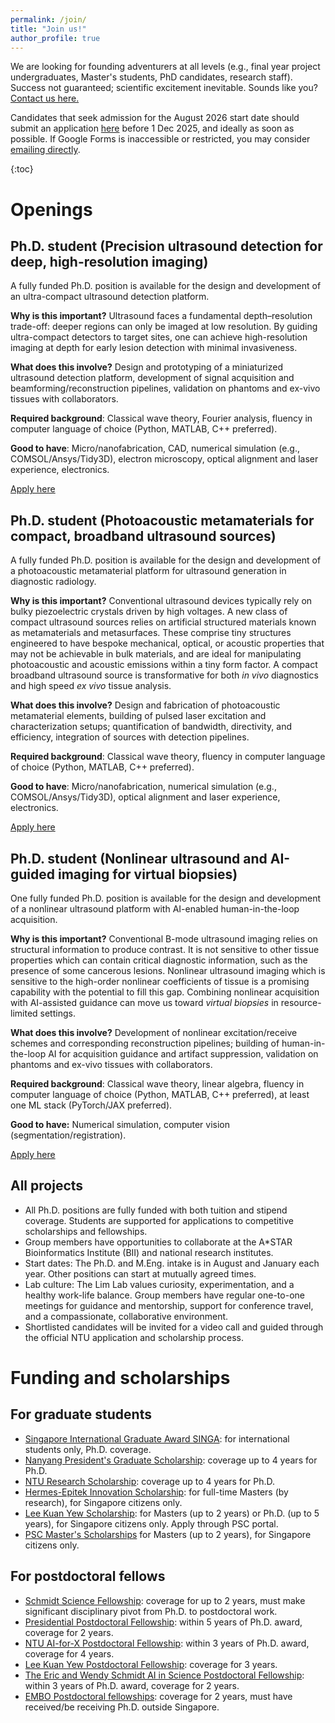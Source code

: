```yaml
---
permalink: /join/
title: "Join us!"
author_profile: true
---
```


We are looking for founding adventurers at all levels (e.g., final year project undergraduates, Master's students, PhD candidates, research staff). Success not guaranteed; scientific excitement inevitable. Sounds like you? [Contact us here.](https://forms.gle/pw33Vd5LuwgMVA4NA)

Candidates that seek admission for the August 2026 start date should submit an application [here](https://forms.gle/pw33Vd5LuwgMVA4NA) before 1 Dec 2025, and ideally as soon as possible. If Google Forms is inaccessible or restricted, you may consider [emailing directly](mailto:danlimsw@stanford.edu).

{:toc}

# Openings

## Ph.D. student (Precision ultrasound detection for deep, high-resolution imaging)

A fully funded Ph.D. position is available for the design and development of an ultra-compact ultrasound detection platform. 

**Why is this important?** Ultrasound faces a fundamental depth–resolution trade-off: deeper regions can only be imaged at low resolution. By guiding ultra-compact detectors to target sites, one can achieve high-resolution imaging at depth for early lesion detection with minimal invasiveness.

**What does this involve?** Design and prototyping of a miniaturized ultrasound detection platform, development of signal acquisition and beamforming/reconstruction pipelines, validation on phantoms and ex-vivo tissues with collaborators.

**Required background**: Classical wave theory, Fourier analysis, fluency in computer language of choice (Python, MATLAB, C++ preferred).

**Good to have**: Micro/nanofabrication, CAD, numerical simulation (e.g., COMSOL/Ansys/Tidy3D), electron microscopy, optical alignment and laser experience, electronics.

[Apply here](https://forms.gle/pw33Vd5LuwgMVA4NA)

## Ph.D. student (Photoacoustic metamaterials for compact, broadband ultrasound sources)

A fully funded Ph.D. position is available for the design and development of a photoacoustic metamaterial platform for ultrasound generation in diagnostic radiology. 

**Why is this important?** Conventional ultrasound devices typically rely on bulky piezoelectric crystals driven by high voltages. A new class of compact ultrasound sources relies on artificial structured materials known as metamaterials and metasurfaces. These comprise tiny structures engineered to have bespoke mechanical, optical, or acoustic properties that may not be achievable in bulk materials, and are ideal for manipulating photoacoustic and acoustic emissions within a tiny form factor. A compact broadband ultrasound source is transformative for both *in vivo* diagnostics and high speed *ex vivo* tissue analysis. 

**What does this involve?** Design and fabrication of photoacoustic metamaterial elements, building of pulsed laser excitation and characterization setups; quantification of bandwidth, directivity, and efficiency, integration of sources with detection pipelines. 

**Required background**: Classical wave theory, fluency in computer language of choice (Python, MATLAB, C++ preferred).

**Good to have**: Micro/nanofabrication, numerical simulation (e.g., COMSOL/Ansys/Tidy3D), optical alignment and laser experience, electronics.

[Apply here](https://forms.gle/pw33Vd5LuwgMVA4NA)

## Ph.D. student (Nonlinear ultrasound and AI-guided imaging for virtual biopsies)

One fully funded Ph.D. position is available for the design and development of a nonlinear ultrasound platform with AI-enabled human-in-the-loop acquisition. 

**Why is this important?** Conventional B-mode ultrasound imaging relies on structural information to produce contrast. It is not sensitive to other tissue properties which can contain critical diagnostic information, such as the presence of some cancerous lesions. Nonlinear ultrasound imaging which is sensitive to the high-order nonlinear coefficients of tissue is a promising capability with the potential to fill this gap. Combining nonlinear acquisition with AI-assisted guidance can move us toward *virtual biopsies* in resource-limited settings.

**What does this involve?** Development of nonlinear excitation/receive schemes and corresponding reconstruction pipelines; building of human-in-the-loop AI for acquisition guidance and artifact suppression, validation on phantoms and ex-vivo tissues with collaborators. 

**Required background**: Classical wave theory, linear algebra, fluency in computer language of choice (Python, MATLAB, C++ preferred), at least one ML stack (PyTorch/JAX preferred).

**Good to have:** Numerical simulation, computer vision (segmentation/registration).

[Apply here](https://forms.gle/pw33Vd5LuwgMVA4NA)

## All projects

- All Ph.D. positions are fully funded with both tuition and stipend coverage. Students are supported for applications to competitive scholarships and fellowships.
- Group members have opportunities to collaborate at the A*STAR Bioinformatics Institute (BII) and national research institutes.
- Start dates: The Ph.D. and M.Eng. intake is in August and January each year. Other positions can start at mutually agreed times.
- Lab culture: The Lim Lab values curiosity, experimentation, and a healthy work-life balance. Group members have regular one-to-one meetings for guidance and mentorship, support for conference travel, and a compassionate, collaborative environment.
- Shortlisted candidates will be invited for a video call and guided through the official NTU application and scholarship process.

# Funding and scholarships

## For graduate students

* [Singapore International Graduate Award SINGA](https://www.a-star.edu.sg/Scholarships/for-graduate-studies/singapore-international-graduate-award-singa): for international students only, Ph.D. coverage. 
* [Nanyang President's Graduate Scholarship](https://www.ntu.edu.sg/admissions/graduate/financialmatters/scholarships/npgs#Content_C006_Col00): coverage up to 4 years for Ph.D. 
* [NTU Research Scholarship](https://www.ntu.edu.sg/admissions/graduate/financialmatters/scholarships/rss#Content_C005_Col00): coverage up to 4 years for Ph.D. 
* [Hermes-Epitek Innovation Scholarship](https://www.ntu.edu.sg/graduate-college/admissions/scholarships/hermes-epitek-innovation-scholarship#Content_C004_Col00): for full-time Masters (by research), for Singapore citizens only. 
* [Lee Kuan Yew Scholarship](https://www.psc.gov.sg/scholarships/postgraduate-scholarships/lee-kuan-yew-scholarship): for Masters (up to 2 years) or Ph.D. (up to 5 years), for Singapore citizens only. Apply through PSC portal.
* [PSC Master's Scholarships](https://www.psc.gov.sg/scholarships/postgraduate-scholarships/psc-master's-scholarship) for Masters (up to 2 years), for Singapore citizens only. 

## For postdoctoral fellows

* [Schmidt Science Fellowship](https://schmidtsciencefellows.org/): coverage for up to 2 years, must make significant disciplinary pivot from Ph.D. to postdoctoral work.
* [Presidential Postdoctoral Fellowship](https://www.ntu.edu.sg/research/research-careers/presidential-postdoctoral-fellowship-(ppf)#Content_C048_Col02): within 5 years of Ph.D. award, coverage for 2 years.
* [NTU AI-for-X Postdoctoral Fellowship](https://www.ntu.edu.sg/research/research-careers/ntu-ai-for-x-postdoctoral-fellowship): within 3 years of Ph.D. award, coverage for 4 years.
* [Lee Kuan Yew Postdoctoral Fellowship](https://www.ntu.edu.sg/research/research-careers/lee-kuan-yew-postdoctoral-fellowship-(lkypdf)): coverage for 3 years.
* [The Eric and Wendy Schmidt AI in Science Postdoctoral Fellowship](https://www.ntu.edu.sg/research/research-careers/the-eric-and-wendy-schmidt-ai-in-science-postdoctoral-fellowship): within 3 years of Ph.D. award, coverage for 2 years.
* [EMBO Postdoctoral fellowships](https://www.embo.org/funding/fellowships-grants-and-career-support/postdoctoral-fellowships/): coverage for 2 years, must have received/be receiving Ph.D. outside Singapore. 
